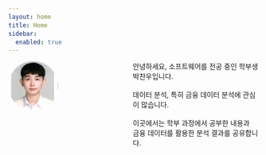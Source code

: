 ```yaml
---
layout: home
title: Home
sidebar:
  enabled: true
---
```


<div style="
    display: grid;
    grid-template-columns: auto 150px 1fr;
    align-items: start;
    gap: 0;
    margin-bottom: 1rem;
  ">
  <!-- 1) 프로필 이미지 (첫번째 컬럼) -->
  <img src="/assets/images/me.jpg" alt="프로필"
       style="
         width: 100px;
         height: 100px;
         object-fit: cover;
         border-radius: 50%;
       " />

  <!-- 2) 빈 컬럼 (150px 고정 여백) -->
  <div></div>

  <!-- 3) 본문 텍스트 (세번째 컬럼) -->
  <div>
    안녕하세요, 소프트웨어를 전공 중인 학부생 박찬우입니다.<br><br>
    데이터 분석, 특히 금융 데이터 분석에 관심이 많습니다.<br><br>
    이곳에서는 학부 과정에서 공부한 내용과<br>
    금융 데이터를 활용한 분석 결과를 공유합니다.
  </div>
</div>

<!-- Recent Posts 섹션은 그대로 -->
